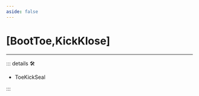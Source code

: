 ```yaml
---
aside: false
---
```

# <py>[BootToe,KickKlose]</py>

---

<!-- =================================================== -->
<!-- =================================================== -->
<!-- =================================================== -->
<!-- =================================================== -->
<!-- =================================================== -->
::: details 🛠

- ToeKickSeal

:::
